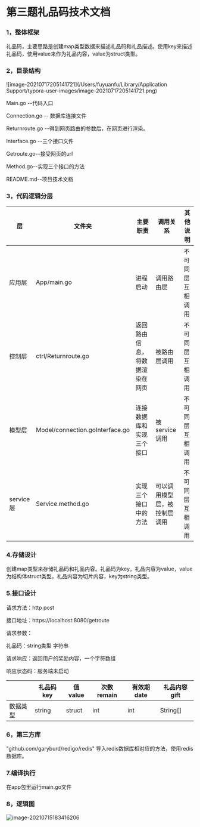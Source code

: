 # 第三题礼品码技术文档

### 1，整体框架

礼品码，主要思路是创建map类型数据来描述礼品码和礼品描述。使用key来描述礼品码，使用value来作为礼品内容，value为struct类型。

### 2，目录结构

![image-20210717205141721](/Users/fuyuanfu/Library/Application Support/typora-user-images/image-20210717205141721.png)

Main.go  --代码入口

Connection.go -- 数据库连接文件

Returnroute.go --得到网页路由的参数后，在网页进行渲染。

Interface.go --三个接口文件

Getroute.go--接受网页的url

Method.go--实现三个接口的方法

README.md--项目技术文档

### 3，代码逻辑分层

| 层        | 文件夹                          | 主要职责                       | 调用关系                     | 其他说明         |
| --------- | ------------------------------- | ------------------------------ | ---------------------------- | ---------------- |
| 应用层    | App/main.go                     | 进程启动                       | 调用路由层                   | 不可同层互相调用 |
| 控制层    | ctrl/Returnroute.go             | 返回路由信息，将数据渲染在网页 | 被路由层调用                 | 不可同层互相调用 |
| 模型层    | Model/connection.goInterface.go | 连接数据库和实现三个接口       | 被service调用                | 不可同层互相调用 |
| service层 | Service.method.go               | 实现三个接口中的方法           | 可以调用模型层，被控制层调用 | 不可同层互相调用 |

### 4.存储设计

创建map类型来存储礼品码和礼品内容。礼品码为key，礼品内容为value，value为结构体struct类型，礼品内容为切片内容，key为string类型。

### 5.接口设计

请求方法：http post

接口地址：https://localhost:8080/getroute

请求参数：

礼品码：string类型 字符串

请求响应：返回用户的奖励内容，一个字符数组

响应状态码：服务端未启动

|          | 礼品码key | 值value | 次数remain | 有效期date | 礼品内容gift |
| -------- | --------- | ------- | ---------- | ---------- | ------------ |
| 数据类型 | string    | struct  | int        | int        | String[]     |



### 6，第三方库

"github.com/garyburd/redigo/redis"  导入redis数据库相对应的方法，使用redis数据库。

### 7.编译执行

在app包里运行main.go文件

### 

### 8，逻辑图

![image-20210715183416206](/Users/fuyuanfu/第三题流程图.png)

